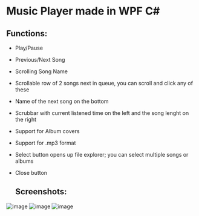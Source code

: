 # Music Player made in WPF C#

## Functions:
- Play/Pause
- Previous/Next Song
- Scrolling Song Name
- Scrollable row of 2 songs next in queue, you can scroll and click any of these
- Name of the next song on the bottom
- Scrubbar with current listened time on the left and the song lenght on the right
- Support for Album covers
- Support for .mp3 format
- Select button opens up file explorer; you can select multiple songs or albums
- Close button

  ## Screenshots:
![image](https://github.com/user-attachments/assets/54103309-9d44-47fc-86e2-dfb861265514)
![image](https://github.com/user-attachments/assets/bfa263f7-dd00-4b77-9874-559c9707db3b)
![image](https://github.com/user-attachments/assets/f003475e-039f-4122-ac1e-0df863522979)



